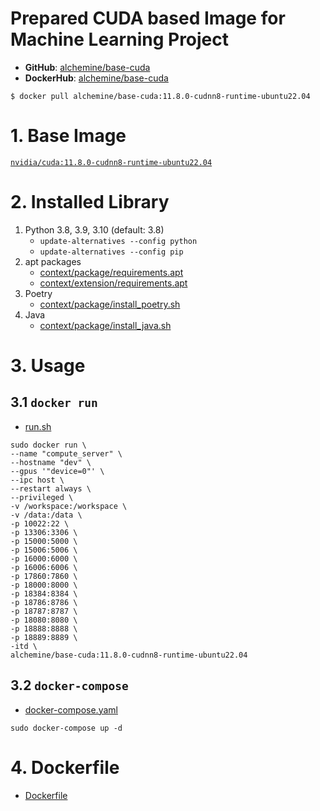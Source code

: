 # Prepared CUDA based Image for Machine Learning Project
- **GitHub**: [alchemine/base-cuda](https://github.com/alchemine/base-cuda)
- **DockerHub**: [alchemine/base-cuda](https://hub.docker.com/repository/docker/alchemine/base-cuda)
```
$ docker pull alchemine/base-cuda:11.8.0-cudnn8-runtime-ubuntu22.04
```


# 1. Base Image
[`nvidia/cuda:11.8.0-cudnn8-runtime-ubuntu22.04`](https://hub.docker.com/r/nvidia/cuda/tags)


# 2. Installed Library
1. Python 3.8, 3.9, 3.10 (default: 3.8)
   - `update-alternatives --config python`
   - `update-alternatives --config pip`
2. apt packages
   - [context/package/requirements.apt](https://github.com/alchemine/base-cuda/blob/11.8.0-cudnn8-runtime-ubuntu22.04/context/package/requirements.apt)
   - [context/extension/requirements.apt](https://github.com/alchemine/base-cuda/blob/11.8.0-cudnn8-runtime-ubuntu22.04/context/extension/requirements.apt)
3. Poetry
   - [context/package/install_poetry.sh](https://github.com/alchemine/base-cuda/blob/11.8.0-cudnn8-runtime-ubuntu22.04/context/package/install_poetry.sh) 
4. Java
   - [context/package/install_java.sh](https://github.com/alchemine/base-cuda/blob/11.8.0-cudnn8-runtime-ubuntu22.04/context/package/install_java.sh) 


# 3. Usage
## 3.1 `docker run`
- [run.sh](https://github.com/alchemine/base-cuda/blob/11.8.0-cudnn8-runtime-ubuntu22.04/run.sh)
```
sudo docker run \
--name "compute_server" \
--hostname "dev" \
--gpus '"device=0"' \
--ipc host \
--restart always \
--privileged \
-v /workspace:/workspace \
-v /data:/data \
-p 10022:22 \
-p 13306:3306 \
-p 15000:5000 \
-p 15006:5006 \
-p 16000:6000 \
-p 16006:6006 \
-p 17860:7860 \
-p 18000:8000 \
-p 18384:8384 \
-p 18786:8786 \
-p 18787:8787 \
-p 18080:8080 \
-p 18888:8888 \
-p 18889:8889 \
-itd \
alchemine/base-cuda:11.8.0-cudnn8-runtime-ubuntu22.04
```

## 3.2 `docker-compose`
- [docker-compose.yaml](https://github.com/alchemine/base-cuda/blob/11.8.0-cudnn8-runtime-ubuntu22.04/docker-compose.yaml)
```
sudo docker-compose up -d
```


# 4. Dockerfile
- [Dockerfile](https://github.com/alchemine/base-cuda/blob/11.8.0-cudnn8-runtime-ubuntu22.04/Dockerfile)
